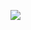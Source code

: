 ![](https://www.nta.go.jp/tmp/07048351-8305-4bba-a4b0-0f8b11589934/images/c48ff2bd17c18d63f7b70fcc1e42bcebe143ded3abb03c90511c381548761f62.jpg)